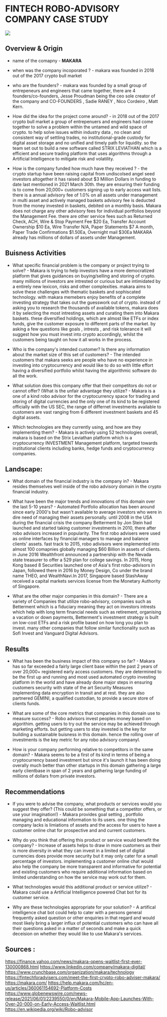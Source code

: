# FINTECH ROBO-ADVISORY COMPANY CASE STUDY 

![](https://coinpricepredict.com/wp-content/uploads/2021/05/Makara55.png)
## Overview & Origin
* name of the comapny - **MAKARA**

* when was the company incoporated ? - makara was founded in 2018 out of the 2017 crypto bull market

* who are the founders? - makara was founded by a small group of entrepeneurs and engineers that came together, there are 4 founders/co-founders, Jesse Proudman being the ceo sole creator of the company and CO-FOUNDERS , Sadie RANEY  , Nico Cordeiro , Matt Kern. 

* How did the idea for the project come around? - in 2018 out of the 2017 crypto bull market a group of entrepenuers and engineers had come together to solve a problem within the untamed and wild space of crypto. to help solve issues within industry data , no clean and consistent way of settling trades, no institutional-grade custody for digital asset storage and no unified and timely path for liquidity. so the team set out to build a new software called STRIX LEVIATHAN which is a efficient and secure trading platform that uses algorithms through a Artificial Intelligence to mitigate risk and volatility.

* How is the company funded how much have they received ? - the crypto startup have been raising capital from undiscolsed angel seed investors altogether it has raised about $3 Million Dollars in funding to date last mentioned in 2021 March 30th. they are ensuring their funding is to come from 20,000+ customers signing up to early access wait lists. there is a annual advisory fee of 1.0% on all assets under management in multi asset and actively managed baskets advisory fee is deducted from the money invested in baskets, debited on a monthly basis. Makara does not charge any other advisory fees for individual portfolios beyond the Management Fee. there are other service fees such as    Returned Check, ACH, Wire & Stop Payment Fee	$20 Ea, Transfer Account Ownership $10 Ea, Wire Transfer N/A, Paper Statements $7 A month, Paper Trade Confirmations $1.50Ea, Overnight mail $30Ea MAKARA already has millions of dollars of assets under Management.

## Buisness Activities 
* What specific financial problem is the company or project trying to solve? - Makara is trying to help investors have a more democratized platform that gives guidances on buying/selling and storing of crypto. many millions of investors are intrested or curious but are intimidated by a entirely new lexicon, risks and other complexities. makara aims to solve these challenges with thematic baskets and sophiscated technology. with makara memebers enjoy benefits of a complete investing strategy that takes out the guesswork out of crypto. instead of asking you to research the thousands of available tokens, makara does it by selecting the most intresting assets and curating them into Makara baskets. these diversified holdings, which are almost like ETFs or index funds, give the customer exposure to different parts of the market. by asking a few questions like goals , intrests , and risk tolerance it will suggest how you must invest into crypto accordingly, whilst the customers being taught on how it all works in the process. 

* Who is the company's intended customer?  Is there any information about the market size of this set of customers? - The intended customers that makara seeks are people who have no experience in investing into cryptocurrency and would like to do so with little effort having a diversified portfolio whilst having the algorithmic software do all the work.

* What solution does this company offer that their competitors do not or cannot offer? (What is the unfair advantage they utilize? - Makara is a one of a kind robo advisor for the cryptocurrency space for trading and storing of digital currencies and the only one of its kind to be registered officially with the US SEC, the range of differnet investments available to customers are vast ranging from 6 different investment baskets and 45 digital assets. 

* Which technologies are they currently using, and how are they implementing them? - Makara is actively using 52 technologies overall, makara is based on the Strix Leviathan platform which is a cryptocurrency INVESTMENT Management platform, targeted towards institutional clients including banks, hedge funds and cryptocurrency companies.

## Landscape:
* What domain of the financial industry is the company in? - Makara resides themselves well inside of the robo advisory domain in the crypto financial industry. 

* What have been the major trends and innovations of this domain over the last 5-10 years? - Automated Portfolio allocation has been around since early 2000's but wasn't available to average investors who were in dire need of managing their assets personally. until 2008 in the USA during the financial crisis the company Betterment by Jon Stein had launched and started taking customer investments in 2010, there after robo advisors increased in popularity. The first robo advisers were used as online interfaces by financial managers to manage and balance clients' assets. fast track to 2015, robo adivisors were implemented into almost 100 comapnies globally managing $60 Billion in assets of clients. in June 2016 Wealthfront announced a partnership with the Nevada state treasurer to offer a 529 plan for college savings. In 2015, Hong Kong based 8 Securities launched one of Asia's first robo-advisors in Japan, followed there in 2016 by Money Design, Co under the brand name THEO, and WealthNavi.In 2017, Singapore based StashAway received a capital markets services license from the Monetary Authority of Singapore.

* What are the other major companies in this domain? - There are a variety of Companies that utilize robo-advisory, companies such as Betterment which is a fiduciary meaning they act on investors intrests which help with long term financial needs such as retirement, organising a vacation or down payments, Betterment's investment strategy is built on low-cost ETFs and a risk profile based on how long you plan to invest. many other companies that follow similar functionality such as Sofi Invest and Vanguard Digital Advisors.

## Results
* What has been the business impact of this company so far? - Makara has so far exceeded a fairly large client base within the past 2 years of over 20,000+ registered early access customers. they are determined to be the first up and running and most used automated crypto investing platform in the world and have already done major steps in ensuring customers security with state of the art Security Measures implementing data encryption in transit and at rest. they are also partnered GEMINI, a qualified custodian, to provide a secure store of clients funds. 

* What are some of the core metrics that companies in this domain use to measure success? - Robo advisors invest peoples money based on algorithim. getting users to try out the service may be achieved through marketing efforts. but getting users to stay invested is the key for building a sustainable buisness in this domain. hence the rolling over of investments is the key metric for any robo advisory companyl.

* How is your company performing relative to competitors in the same domain? - Makara seems to be a first of its kind in terms of being a cryptocurrency based investment but since it's launch it has been doing overally much better than other startups in this domain gathering a large early clientbase in span of 2 years and gathering large funding of millions of dollars from private investors. 

## Recommendations

* If you were to advise the company, what products or services would you suggest they offer? (This could be something that a competitor offers, or use your imagination!) - Makara provides goal setting , portfolio managing and educational information to its users. one thing the company lacks is limiations of assets and the access for users to have a customer online chat for prospective and and current customers.

* Why do you think that offering this product or service would benefit the company? - Increase of assets helps to draw in more customers as their is more diversity in what they can invest in a limited set of digital currencies does provide more security but it may only cater for a small percentage of investors. implementing a customer online chat would also help the company be more transparent and informative for potential and existing customers who require additional information based on limited understanding on how the service may work out for them. 

* What technologies would this additional product or service utilize? - Makara could use a Artificial Intelligence  powered Chat bot for its customer service.

* Why are these technologies appropriate for your solution? - A artifical intelligence chat bot could help to cater with a persons general frequently asked question or other enquiries in that regard and would most likely bring a larger influx of potential customers who can have all their questions asked in a matter of seconds and make a quick deceision on whether they would like to use Makara's services. 

## Sources : 
https://finance.yahoo.com/news/makara-opens-waitlist-first-ever-130000868.html
https://www.linkedin.com/company/makara-digital/
https://www.crunchbase.com/organization/makara/technology
https://fintechforadvisers.com/meet-the-first-crypto-robo-adviser-makara/
https://makara.com/
https://help.makara.com/hc/en-us/articles/360061154692-Platform-Costs
https://www.globenewswire.com/news-release/2021/06/01/2239550/0/en/Makara-Mobile-App-Launches-With-Over-20-000-on-Early-Access-Waitlist.html
https://en.wikipedia.org/wiki/Robo-advisor
